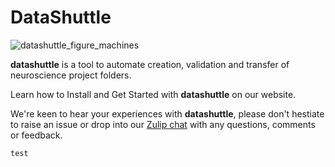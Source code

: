 # DataShuttle

![datashuttle_figure_machines](https://github.com/neuroinformatics-unit/datashuttle/assets/29216006/51b65a6d-492a-4047-ae7b-16273b58e258)

**datashuttle** is a tool to automate creation, validation and transfer of neuroscience project folders.

Learn how to Install and Get Started with **datashuttle** on our website.

We're keen to hear your experiences with **datashuttle**, please don't hestiate to raise an issue 
or drop into our [Zulip chat](https://neuroinformatics.zulipchat.com/#narrow/stream/405999-DataShuttle)  with any questions, comments or feedback.

```warning}
test
```
